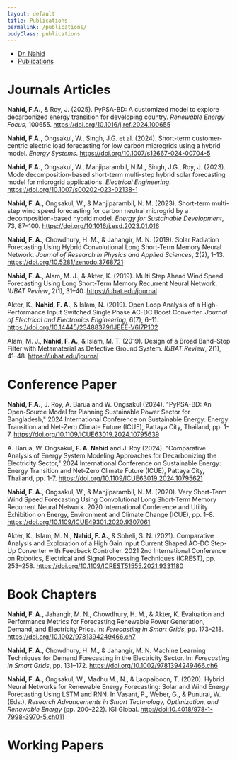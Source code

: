 ```yaml
---
layout: default
title: Publications
permalink: /publications/
bodyClass: publications
---
```



<!-- TOP NAVIGATION BAR -->
<nav class="top-nav">
  <ul>
    <li><a href="/">Dr. Nahid</a></li>
    <li><a href="/publications/">Publications</a></li>
  </ul>
</nav>


<h1> Journals Articles </h1>

<p><strong>Nahid, F.A.</strong>, & Roy, J. (2025). PyPSA-BD: A customized model to explore decarbonized energy transition for developing country. <em>Renewable Energy Focus</em>, 100655. <a href="https://doi.org/10.1016/j.ref.2024.100655" target="_blank">https://doi.org/10.1016/j.ref.2024.100655</a></p>

<p><strong>Nahid, F.A.</strong>, Ongsakul, W., Singh, J.G. et al. (2024). Short-term customer-centric electric load forecasting for low carbon microgrids using a hybrid model. <em>Energy Systems</em>. <a href="https://doi.org/10.1007/s12667-024-00704-5" target="_blank">https://doi.org/10.1007/s12667-024-00704-5</a></p>

<p><strong>Nahid, F.A.</strong>, Ongsakul, W., Manjiparambil, N.M., Singh, J.G., Roy, J. (2023). Mode decomposition-based short-term multi-step hybrid solar forecasting model for microgrid applications. <em>Electrical Engineering</em>. <a href="https://doi.org/10.1007/s00202-023-02138-1" target="_blank">https://doi.org/10.1007/s00202-023-02138-1</a></p>

<p><strong>Nahid, F. A.</strong>, Ongsakul, W., & Manjiparambil, N. M. (2023). Short-term multi-step wind speed forecasting for carbon neutral microgrid by a decomposition-based hybrid model. <em>Energy for Sustainable Development</em>, 73, 87–100. <a href="https://doi.org/10.1016/j.esd.2023.01.016" target="_blank">https://doi.org/10.1016/j.esd.2023.01.016</a></p>

<p><strong>Nahid, F. A.</strong>, Chowdhury, H. M., & Jahangir, M. N. (2019). Solar Radiation Forecasting Using Hybrid Convolutional Long Short-Term Memory Neural Network. <em>Journal of Research in Physics and Applied Sciences</em>, 2(2), 1–13. <a href="https://doi.org/10.5281/zenodo.3768721" target="_blank">https://doi.org/10.5281/zenodo.3768721</a></p>

<p><strong>Nahid, F. A.</strong>, Alam, M. J., & Akter, K. (2019). Multi Step Ahead Wind Speed Forecasting Using Long Short-Term Memory Recurrent Neural Network. <em>IUBAT Review</em>, 2(1), 31–40. <a href="https://iubat.edu/journal" target="_blank">https://iubat.edu/journal</a></p>

<p>Akter, K., <strong>Nahid, F. A.</strong>, & Islam, N. (2019). Open Loop Analysis of a High-Performance Input Switched Single Phase AC-DC Boost Converter. <em>Journal of Electrical and Electronics Engineering</em>, 6(7), 6–11. <a href="https://doi.org/10.14445/23488379/IJEEE-V6I7P102" target="_blank">https://doi.org/10.14445/23488379/IJEEE-V6I7P102</a></p>

<p>Alam, M. J., <strong>Nahid, F. A.</strong>, & Islam, M. T. (2019). Design of a Broad Band–Stop Filter with Metamaterial as Defective Ground System. <em>IUBAT Review</em>, 2(1), 41–48. <a href="https://iubat.edu/journal" target="_blank">https://iubat.edu/journal</a></p>



<h1> Conference Paper </h1>

<p><strong>Nahid, F.A.</strong>, J. Roy, A. Barua and W. Ongsakul (2024). "PyPSA-BD: An Open-Source Model for Planning Sustainable Power Sector for Bangladesh," 2024 International Conference on Sustainable Energy: Energy Transition and Net-Zero Climate Future (ICUE), Pattaya City, Thailand, pp. 1-7. <a href="https://doi.org/10.1109/ICUE63019.2024.10795639" target="_blank">https://doi.org/10.1109/ICUE63019.2024.10795639</a></p>

<p> A. Barua, W. Ongsakul, <strong>F. A. Nahid</strong> and J. Roy (2024). "Comparative Analysis of Energy System Modeling Approaches for Decarbonizing the Electricity Sector," 2024 International Conference on Sustainable Energy: Energy Transition and Net-Zero Climate Future (ICUE), Pattaya City, Thailand, pp. 1-7. <a href="https://doi.org/10.1109/ICUE63019.2024.10795621" target="_blank">https://doi.org/10.1109/ICUE63019.2024.10795621</a></p>

<p><strong>Nahid, F. A.</strong>, Ongsakul, W., & Manjiparambil, N. M. (2020). Very Short-Term Wind Speed Forecasting Using Convolutional Long Short-Term Memory Recurrent Neural Network. 2020 International Conference and Utility Exhibition on Energy, Environment and Climate Change (ICUE), pp. 1–8. <a href="https://doi.org/10.1109/ICUE49301.2020.9307061" target="_blank">https://doi.org/10.1109/ICUE49301.2020.9307061</a></p>

<p>Akter, K., Islam, M. N., <strong>Nahid, F. A.</strong>, & Soheli, S. N. (2021). Comparative Analysis and Exploration of a High Gain Input Current Shaped AC-DC Step-Up Converter with Feedback Controller. 2021 2nd International Conference on Robotics, Electrical and Signal Processing Techniques (ICREST), pp. 253–258. <a href="https://doi.org/10.1109/ICREST51555.2021.9331180" target="_blank">https://doi.org/10.1109/ICREST51555.2021.9331180</a></p>

<h1> Book Chapters </h1>

<p><strong>Nahid, F. A.</strong>, Jahangir, M. N., Chowdhury, H. M., & Akter, K. Evaluation and Performance Metrics for Forecasting Renewable Power Generation, Demand, and Electricity Price. In: <em>Forecasting in Smart Grids</em>, pp. 173–218. <a href="https://doi.org/10.1002/9781394249466.ch7" target="_blank">https://doi.org/10.1002/9781394249466.ch7</a></p>

<p><strong>Nahid, F. A.</strong>, Chowdhury, H. M., & Jahangir, M. N. Machine Learning Techniques for Demand Forecasting in the Electricity Sector. In: <em>Forecasting in Smart Grids</em>, pp. 131–172. <a href="https://doi.org/10.1002/9781394249466.ch6" target="_blank">https://doi.org/10.1002/9781394249466.ch6</a></p>

<p><strong>Nahid, F. A.</strong>, Ongsakul, W., Madhu M., N., & Laopaiboon, T. (2020). Hybrid Neural Networks for Renewable Energy Forecasting: Solar and Wind Energy Forecasting Using LSTM and RNN. In Vasant, P., Weber, G., & Punurai, W. (Eds.), <em>Research Advancements in Smart Technology, Optimization, and Renewable Energy</em> (pp. 200–222). IGI Global. <a href="http://doi:10.4018/978-1-7998-3970-5.ch011" target="_blank">http://doi:10.4018/978-1-7998-3970-5.ch011</a></p>


<h1> Working Papers </h1>
